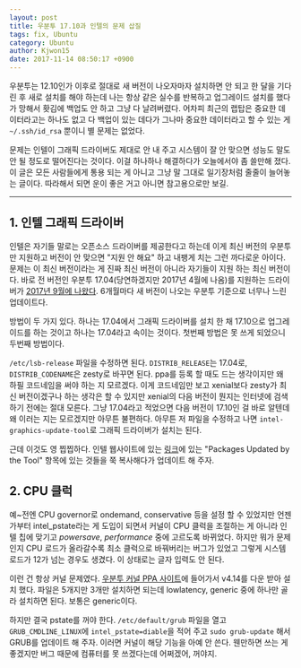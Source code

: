 ```yaml
---
layout: post
title: 우분투 17.10과 인텔의 문제 삽질
tags: fix, Ubuntu
category: Ubuntu
author: Kjwon15
date: 2017-11-14 08:50:17 +0900
---
```



우분투는 12.10인가 이후로 절대로 새 버전이 나오자마자 설치하면 안 되고 한 달을 기다린 후 새로 설치를 해야 하는데 나는 항상 같은 실수를 반복하고 업그레이드 설치를 했다가 망해서 홧김에 백업도 안 하고 그냥 다 날려버렸다. 어차피 최근의 랩탑은 중요한 데이터라고는 하나도 없고 다 백업이 있는 데다가 그나마 중요한 데이터라고 할 수 있는 게 `~/.ssh/id_rsa` 뿐이니 별 문제는 없었다.

문제는 인텔이 그래픽 드라이버도 제대로 안 내 주고 시스템이 잘 안 맞으면 성능도 말도 안 될 정도로 떨어진다는 것이다. 이걸 하나하나 해결하다가 오늘에서야 좀 쓸만해 졌다.
이 글은 모든 사람들에게 통용 되는 게 아니고 그냥 말 그대로 일기장처럼 줄줄이 늘어놓는 글이다. 따라해서 되면 운이 좋은 거고 아니면 참고용으로만 보길.

----

## 1. 인텔 그래픽 드라이버

인텔은 자기들 말로는 오픈소스 드라이버를 제공한다고 하는데 이게 최신 버전의 우분투만 지원하고 버전이 안 맞으면 "지원 안 해요" 하고 내팽게 치는 그런 까다로운 아이다. 문제는 이 최신 버전이라는 게 진짜 최신 버전이 아니라 자기들이 지원 하는 최신 버전이다.
바로 전 버전인 우분투 17.04(당연하겠지만 2017년 4월에 나옴)를 지원하는 드라이버가 [2017년 9월에 나왔다][intel driver]. 6개월마다 새 버전이 나오는 우분투 기준으로 너무나 느린 업데이트다.

방법이 두 가지 있다. 하나는 17.04에서 그래픽 드라이버를 설치 한 채 17.10으로 업그레이드를 하는 것이고 하나는 17.04라고 속이는 것이다. 첫번째 방법은 못 쓰게 되었으니 두번째 방법이다.

`/etc/lsb-release` 파일을 수정하면 된다. `DISTRIB_RELEASE`는 17.04로, `DISTRIB_CODENAME`은 zesty로 바꾸면 된다. ppa를 등록 할 때도 드는 생각이지만 왜 하필 코드네임을 써야 하는 지 모르겠다. 이게 코드네임만 보고 xenial보다 zesty가 최신 버전이겠구나 하는 생각은 할 수 있지만 xenial의 다음 버전이 뭔지는 인터넷에 검색 하기 전에는 절대 모른다. 그냥 17.04라고 적었으면 다음 버전이 17.10인 걸 바로 알텐데 왜 이러는 지는 모르겠지만 아무튼 불편하다.
아무튼 저 파일을 수정하고 나면 `intel-graphics-update-tool`로 그래픽 드라이버가 설치는 된다.

근데 이것도 영 찝찝하다. 인텔 웹사이트에 있는 [링크][intel driver]에 있는 "Packages Updated by the Tool" 항목에 있는 것들을 쭉 복사해다가 업데이트 해 주자.

[intel driver]: https://01.org/linuxgraphics/downloads/intel-graphics-update-tool-linux-os-v2.0.6


## 2. CPU 클럭

예~전엔 CPU governor로 ondemand, conservative 등을 설정 할 수 있었지만 언젠가부터 intel_pstate라는 게 도입이 되면서 커널이 CPU 클럭을 조절하는 게 아니라 인텔 칩에 맞기고 *powersave*, *performance* 중에 고르도록 바뀌었다. 하지만 뭐가 문제인지 CPU 로드가 올라갈수록 최소 클럭으로 바꿔버리는 버그가 있었고 그렇게 시스템 로드가 12가 넘는 경우도 생겼다. 이 상태로는 글자 입력도 안 된다.

이런 건 항상 커널 문제였다. [우분투 커널 PPA 사이트][kernel ppa]에 들어가서 v4.14를 다운 받아 설치 했다. 파일은 5개지만 3개만 설치하면 되는데 lowlatency, generic 중에 하나만 골라 설치하면 된다. 보통은 generic이다.

하지만 결국 pstate를 꺼야 한다. `/etc/default/grub` 파일을 열고 `GRUB_CMDLINE_LINUX`에 `intel_pstate=diable`을 적어 주고 `sudo grub-update` 해서 GRUB를 업데이트 해 주자. 이러면 커널이 해당 기능을 아예 안 쓴다. 웬만하면 쓰는 게 좋겠지만 버그 때문에 컴퓨터를 못 쓰겠다는데 어쩌겠어, 꺼야지.


[kernel ppa]: http://kernel.ubuntu.com/~kernel-ppa/mainline/
